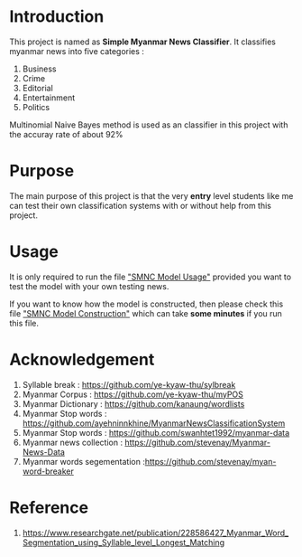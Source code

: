 # Introduction

This project is named as <b>Simple Myanmar News Classifier</b>. It classifies myanmar news into five categories :
1. Business
2. Crime
3. Editorial
4. Entertainment
5. Politics

Multinomial Naive Bayes method is used as an classifier in this project with the accuray rate of about 92%

# Purpose

The main purpose of this project is that the very <b>entry</b> level students like me can test their own classification systems with or without help from this project.

# Usage

It is only required to run the file ["SMNC Model Usage"](https://github.com/aungsettpaing/Machine-Learning/blob/master/Simple%20Myanmar%20News%20Classifier/SMNC%20Model%20Usage.ipynb) provided you want to test the model with your own testing news.

If you want to know how the model is constructed, then please check this file ["SMNC Model Construction"](https://github.com/aungsettpaing/Machine-Learning/blob/master/Simple%20Myanmar%20News%20Classifier/SMNC%20Model%20Construction.ipynb) which can take <b>some minutes</b> if you run this file.

# Acknowledgement

1. Syllable break : https://github.com/ye-kyaw-thu/sylbreak
2. Myanmar Corpus : https://github.com/ye-kyaw-thu/myPOS
3. Myanmar Dictionary : https://github.com/kanaung/wordlists
4. Myanmar Stop words : https://github.com/ayehninnkhine/MyanmarNewsClassificationSystem
5. Myanmar Stop words : https://github.com/swanhtet1992/myanmar-data
6. Myanmar news collection : https://github.com/stevenay/Myanmar-News-Data
7. Myanmar words segementation :https://github.com/stevenay/myan-word-breaker

# Reference

1. https://www.researchgate.net/publication/228586427_Myanmar_Word_Segmentation_using_Syllable_level_Longest_Matching

